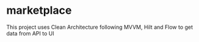 # marketplace
This project uses Clean Architecture following MVVM, Hilt and Flow to get data from API to UI
